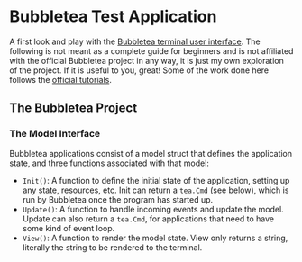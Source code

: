 # Bubbletea Test Application

A first look and play with the [Bubbletea terminal user interface](https://github.com/charmbracelet/bubbletea). The following is not meant as a complete guide for beginners and is not affiliated with the official Bubbletea project in any way, it is just my own exploration of the project. If it is useful to you, great! Some of the work done here follows the [official tutorials](https://github.com/charmbracelet/bubbletea/tree/master/tutorials).

## The Bubbletea Project

### The Model Interface
Bubbletea applications consist of a model struct that defines the application state, and three functions associated with that model:
- `Init()`: A function to define the initial state of the application, setting up any state, resources, etc. Init can return a `tea.Cmd` (see below), which is run by Bubbletea once the program has started up.
- `Update()`: A function to handle incoming events and update the model. Update can also return a `tea.Cmd`, for applications that need to have some kind of event loop.
- `View()`: A function to render the model state. View only returns a string, literally the string to be rendered to the terminal.

